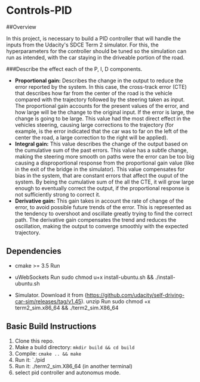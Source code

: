 # Controls-PID

##Overview

In this project, is necessary to build a PID controller that will handle the inputs from the Udacity's SDCE Term 2 simulator. For this, the hyperparameters for the controller should be tuned so the simulation can run as intended, with the car staying in the driveable portion of the road.

###Describe the effect each of the P, I, D components.

* **Proportional gain:** Describes the change in the output to reduce the error reported by the system. In this case, the cross-track error (CTE) that describes how far from the center of the road is the vehicle compared with the trajectory followed by the steering taken as input. The proportional gain accounts for the present values of the error, and how large will be the change to the original input. If the error is large, the change is going to be large. This value had the most direct effect in the vehicles steering, causing large corrections to the trajectory (for example, is the error indicated that the car was to far on the left of the center the road, a large correction to the right will be applied).
* **Integral gain:** This value describes the change of the output based on the cumulative sum of the past errors. This value has a subtle change, making the steering more smooth on paths were the error can be too big causing a disproportional response from the proportional gain value (like in the exit of the bridge in the simulator). This value compensates for bias in the system, that are constant errors that affect the ouput of the system. By being the cumulative sum of the all the CTE, it will grow large enough to eventually correct the output, if the proportional response is not sufficiently strong to correct it.
* **Derivative gain:** This gain takes in account the rate of change of the error, to avoid possible future trends of the error. This is represented as the tendency to overshoot and oscillate greatly trying to find the correct path. The derivative gain compensates the trend and reduces the oscillation, making the output to converge smoothly with the expected trajectory.

## Dependencies

* cmake >= 3.5
  Run
     
* uWebSockets
  Run
     sudo chmod u+x install-ubuntu.sh && ./install-ubuntu.sh
* Simulator. 
  Download it from (https://github.com/udacity/self-driving-car-sim/releases/tag/v1.45).
  unzip
  Run
      sudo chmod +x term2_sim.x86_64 && ./term2_sim.X86_64

## Basic Build Instructions

1. Clone this repo.
2. Make a build directory: `mkdir build && cd build`
3. Compile: `cmake .. && make`
4. Run it: `./pid
5. Run it:  ./term2_sim.X86_64  (in another terminal)
6. select pid controller and autonomus mode.
